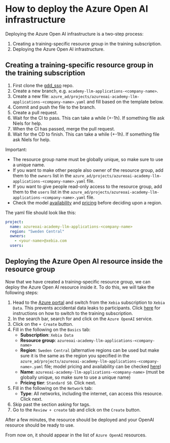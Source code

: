 # How to deploy the Azure Open AI infrastructure
Deploying the Azure Open AI infrastructure is a two-step process:
1. Creating a training-specific resource group in the training subscription.
2. Deploying the Azure Open AI infrastructure.

## Creating a training-specific resource group in the training subscription
1. First clone the [gdd_sso](https://github.com/godatadriven/gdd_sso) repo.
2. Create a new branch, e.g. `academy-llm-applications-<company-name>`.
3. Create a new file: `azure_ad/projects/azureoai-academy-llm-applications-<company-name>.yaml` and fill based on the template below.
4. Commit and push the file to the branch.
5. Create a pull request.
6. Wait for the CI to pass. This can take a while (+-1h). If something file ask Niels for help.
7. When the CI has passed, merge the pull request.
8. Wait for the CD to finish. This can take a while (+-1h). If something file ask Niels for help.

Important:
- The resource group name must be globally unique, so make sure to use a unique name.
- If you want to make other people also owner of the resource group, add them to the `owners` list in the `azure_ad/projects/azureoai-academy-llm-applications-<company-name>.yaml` file.
- If you want to give people read-only access to the resource group, add them to the `users` list in the `azure_ad/projects/azureoai-academy-llm-applications-<company-name>.yaml` file.
- Check the model [availability](https://learn.microsoft.com/en-us/azure/ai-services/openai/concepts/models#standard-deployment-model-availability) and [pricing](https://azure.microsoft.com/en-gb/pricing/details/cognitive-services/openai-service/#pricing) before deciding upon a region.

The yaml file should look like this:
```yaml
project:
  name: azureoai-academy-llm-applications-<company-name>
  region: "Sweden Central"
  owners:
    - <your-name>@xebia.com
  users:
```

## Deploying the Azure Open AI resource inside the resource group
Now that we have created a training-specific resource group, we can deploy the Azure Open AI resource inside it.
To do this, we will take the following steps:

1. Head to the [Azure portal](https://portal.azure.com/#home) and switch from the `Xebia` subscription to `Xebia Data`. This prevents accidental data leaks to participants. Click [here](./how-to-switch-to-the-training-subscription.md) for instructions on how to switch to the training subscription.
2. In the search bar, search for and click on the `Azure OpenAI` service.
3. Click on the `+ Create` button.
4. Fill in the following on the `Basics` tab:
   - **Subscription**: `Xebia Data`
   - **Resource group**: `azureoai-academy-llm-applications-<company-name>`
   - **Region**: `Sweden Central` (alternative regions can be used but make sure it is the same as the region you specified in the `azure_ad/projects/azureoai-academy-llm-applications-<company-name>.yaml` file; model pricing and availability can be checked [here](https://azure.microsoft.com/en-gb/pricing/details/cognitive-services/openai-service/#pricing))
   - **Name**: `azureoai-academy-llm-applications-<company-name>` (must be globally unique, so make sure to use a unique name)
   - **Pricing tier**: `Standard S0`.
   Click next.
5. Fill in the following on the `Network` tab:
   - **Type**: All networks, including the internet, can access this resource.
   Click next.
6. Skip past the section asking for tags.
6. Go to the `Review + create` tab and click on the `Create` button.

After a few minutes, the resource should be deployed and your OpenAI resource should be ready to use.

From now on, it should appear in the list of `Azure OpenAI` resources.
